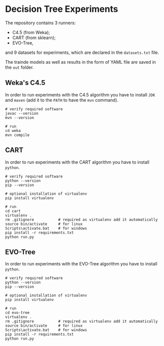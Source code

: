 # Decision Tree Experiments

The repository contains 3 runners:
- C4.5 (from Weka);
- CART (from sklearn);
- EVO-Tree,

and 9 datasets for experiments, which are declared in the `datasets.txt` file.

The trainde models as well as results in the form of YAML file are saved in the `out` folder.

## Weka's C4.5

In order to run experiments with the C4.5 algorithm you have to install `JDK` and `maven` (add it to the `PATH` to have the `mvn` command).

```
# verify required software
javac --version
mvn --version

# run
cd weka
mvn compile
```

## CART

In order to run experiments with the CART algorithm you have to install `python`.

```
# verify required software
python --version
pip --version

# optional installation of virtualenv
pip install virtualenv

# run
cd cart
virtualenv .
rm .gitignore           # required as virtualenv add it automatically
source bin/activate     # for linux
Scripts\activate.bat    # for windows
pip install -r requirements.txt
python run.py
```

## EVO-Tree

In order to run experiments with the EVO-Tree algorithm you have to install `python`.

```
# verify required software
python --version
pip --version

# optional installation of virtualenv
pip install virtualenv

# run
cd evo-tree
virtualenv .
rm .gitignore           # required as virtualenv add it automatically
source bin/activate     # for linux
Scripts\activate.bat    # for windows
pip install -r requirements.txt
python run.py
```
